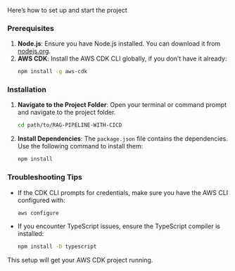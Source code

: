 Here’s how to set up and start the project

### Prerequisites
1. **Node.js**: Ensure you have Node.js installed. You can download it from [nodejs.org](https://nodejs.org).
2. **AWS CDK**: Install the AWS CDK CLI globally, if you don’t have it already:
   ```bash
   npm install -g aws-cdk
   ```

### Installation
1. **Navigate to the Project Folder**: Open your terminal or command prompt and navigate to the project folder.
   ```bash
   cd path/to/RAG-PIPELINE-WITH-CICD
   ```

2. **Install Dependencies**: 
   The `package.json` file contains the dependencies. Use the following command to install them:
   ```bash
   npm install
   ```


### Troubleshooting Tips
- If the CDK CLI prompts for credentials, make sure you have the AWS CLI configured with:
   ```bash
   aws configure
   ```

- If you encounter TypeScript issues, ensure the TypeScript compiler is installed:
   ```bash
   npm install -D typescript
   ```

This setup will get your AWS CDK project running. 